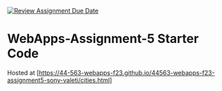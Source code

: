 [![Review Assignment Due Date](https://classroom.github.com/assets/deadline-readme-button-24ddc0f5d75046c5622901739e7c5dd533143b0c8e959d652212380cedb1ea36.svg)](https://classroom.github.com/a/7kKA03Up)
# WebApps-Assignment-5 Starter Code

Hosted at [https://44-563-webapps-f23.github.io/44563-webapps-f23-assignment5-sony-valeti/cities.html]
